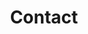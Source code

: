 ---
title: "Contact"
meta_title: ""
description: "this is meta description"
draft: false

page_header: 
  title: "Changelog"
  subtitle: "Empowering Your Success with Cutting-Edge SaaS Solutions Built for Scalability, Efficiency, and Growth."

changelogs:
  - title: "Improved Performance: Faster Integration"
    version: "1.2.33"
    image: "/images/cards/happy_customers.webp"
    imageAlt: "Improved Performance"
    desc: "We've upgraded our security measures to include authentication and advanced encryption, ensuring your data. Stay on top of your financial data with our brand-new real-time analytics dashboard, providing instant insights and more detailed metrics."
  - title: "New Feature: Real-Time Analytics Dashboard"
    version: "1.2.34"
    image: "/images/cards/faster_integration.webp"
    imageAlt: "New Feature: Real-Time Analytics Dashboard"
    desc: "We've upgraded our security measures to include authentication and advanced encryption, ensuring your data. Stay on top of your financial data with our brand-new real-time analytics dashboard, providing instant insights and more detailed metrics."
  - title: "Enhanced Security: Advanced Encryption"
    version: "1.2.35"
    image: "/images/cards/avg_growth.webp"
    imageAlt: "Enhanced Security: Advanced Encryption"
    desc: "We've upgraded our security measures to include authentication and advanced encryption, ensuring your data. Stay on top of your financial data with our brand-new real-time analytics dashboard, providing instant insights and more detailed metrics."
  - title: "Improved Performance: Faster Integration"
    version: "1.2.36"
    image: "/images/cards/web_chart.webp"
    imageAlt: "Improved Performance"
    desc: "We've upgraded our security measures to include authentication and advanced encryption, ensuring your data. Stay on top of your financial data with our brand-new real-time analytics dashboard, providing instant insights and more detailed metrics."
---